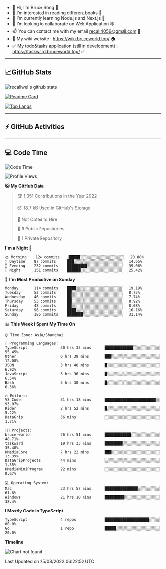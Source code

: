 - 👋 Hi, I’m Bruce Song 🦁️
- 👀 I’m interested in reading different books 📖
- 🌱 I’m currently learning Node.js and Next.js 🚀
- 💞️ I’m looking to collaborate on Web Application 🕸️
- 📫 You can contact me with my email recall4056@gmail.com 📮
- 📖 My wiki website : https://wiki.bruceworld.top/ 🏠
- ✅ My todo&tasks application (still in development) : https://taskward.bruceworld.top/ ✅

---

## 📈GitHub Stats

![recallwei's github stats](https://github-readme-stats.vercel.app/api?username=recallwei&show_icons=true&theme=dracula&count_private=true&include_all_commits)

<!---
repository 卡片
--->

[![Readme Card](https://github-readme-stats.vercel.app/api/pin/?username=recallwei&repo=recallwei&theme=dracula)](https://github.com/recallwei/daily)

<!---
repository 常用语言 layout=compact（紧凑布局）
--->

[![Top Langs](https://github-readme-stats.vercel.app/api/top-langs/?username=recallwei&layout=compact&theme=dracula)](https://github.com/recallwei/daily)

---

## ⚡️ GitHub Activities

<!--START_SECTION:activity-->

<!--END_SECTION:activity-->

---

## 💻 Code Time

<!--START_SECTION:waka-->
![Code Time](http://img.shields.io/badge/Code%20Time-2%2C027%20hrs%2026%20mins-blue)

![Profile Views](http://img.shields.io/badge/Profile%20Views-6-blue)

**🐱 My GitHub Data** 

> 🏆 1,351 Contributions in the Year 2022
 > 
> 📦 18.7 kB Used in GitHub's Storage 
 > 
> 🚫 Not Opted to Hire
 > 
> 📜 5 Public Repositories 
 > 
> 🔑 1 Private Repository 
 > 
**I'm a Night 🦉** 

```text
🌞 Morning    124 commits    █████░░░░░░░░░░░░░░░░░░░░   20.88% 
🌆 Daytime    87 commits     ███░░░░░░░░░░░░░░░░░░░░░░   14.65% 
🌃 Evening    232 commits    █████████░░░░░░░░░░░░░░░░   39.06% 
🌙 Night      151 commits    ██████░░░░░░░░░░░░░░░░░░░   25.42%

```
📅 **I'm Most Productive on Sunday** 

```text
Monday       114 commits    ████░░░░░░░░░░░░░░░░░░░░░   19.19% 
Tuesday      52 commits     ██░░░░░░░░░░░░░░░░░░░░░░░   8.75% 
Wednesday    46 commits     ██░░░░░░░░░░░░░░░░░░░░░░░   7.74% 
Thursday     53 commits     ██░░░░░░░░░░░░░░░░░░░░░░░   8.92% 
Friday       48 commits     ██░░░░░░░░░░░░░░░░░░░░░░░   8.08% 
Saturday     96 commits     ████░░░░░░░░░░░░░░░░░░░░░   16.16% 
Sunday       185 commits    ███████░░░░░░░░░░░░░░░░░░   31.14%

```


📊 **This Week I Spent My Time On** 

```text
⌚︎ Time Zone: Asia/Shanghai

💬 Programming Languages: 
TypeScript               30 hrs 33 mins      █████████████░░░░░░░░░░░░   55.45% 
Other                    6 hrs 39 mins       ███░░░░░░░░░░░░░░░░░░░░░░   12.08% 
JSON                     3 hrs 48 mins       █░░░░░░░░░░░░░░░░░░░░░░░░   6.92% 
JavaScript               3 hrs 36 mins       █░░░░░░░░░░░░░░░░░░░░░░░░   6.54% 
Bash                     3 hrs 30 mins       █░░░░░░░░░░░░░░░░░░░░░░░░   6.36%

🔥 Editors: 
VS Code                  51 hrs 18 mins      ███████████████████████░░   93.07% 
Rider                    2 hrs 52 mins       █░░░░░░░░░░░░░░░░░░░░░░░░   5.22% 
DataGrip                 56 mins             ░░░░░░░░░░░░░░░░░░░░░░░░░   1.71%

🐱‍💻 Projects: 
bruce-world              26 hrs 51 mins      ████████████░░░░░░░░░░░░░   48.71% 
taskward                 19 hrs 33 mins      ████████░░░░░░░░░░░░░░░░░   35.48% 
HMediaCore               7 hrs 22 mins       ███░░░░░░░░░░░░░░░░░░░░░░   13.39% 
DataGripProjects         44 mins             ░░░░░░░░░░░░░░░░░░░░░░░░░   1.35% 
HMediaMiniProgram        22 mins             ░░░░░░░░░░░░░░░░░░░░░░░░░   0.67%

💻 Operating System: 
Mac                      33 hrs 57 mins      ███████████████░░░░░░░░░░   61.6% 
Windows                  21 hrs 10 mins      █████████░░░░░░░░░░░░░░░░   38.4%

```

**I Mostly Code in TypeScript** 

```text
TypeScript               4 repos             ████████████████████░░░░░   80.0% 
Go                       1 repo              █████░░░░░░░░░░░░░░░░░░░░   20.0%

```


**Timeline**

![Chart not found](https://raw.githubusercontent.com/recallwei/recallwei/main/charts/bar_graph.png) 


 Last Updated on 25/08/2022 06:22:50 UTC
<!--END_SECTION:waka-->
<!---
recallwei/recallwei is a ✨ special ✨ repository because its `README.md` (this file) appears on your GitHub profile.
You can click the Preview link to take a look at your changes.
--->
